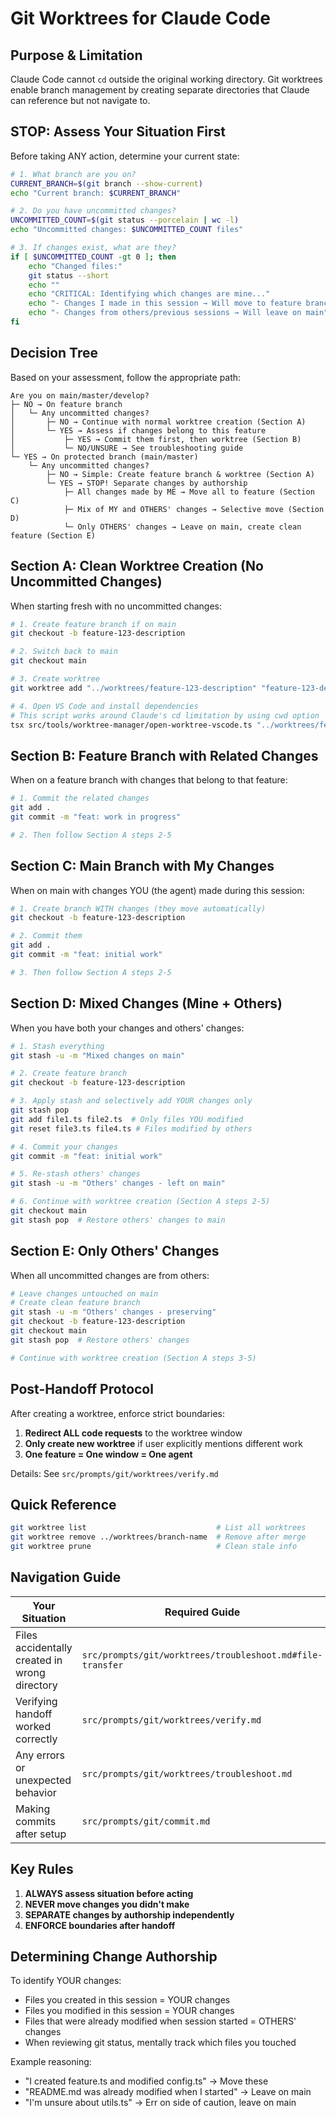 # Git Worktrees for Claude Code

## Purpose & Limitation

Claude Code cannot `cd` outside the original working directory. Git worktrees enable branch management by creating separate directories that Claude can reference but not navigate to.

## STOP: Assess Your Situation First

Before taking ANY action, determine your current state:

```bash
# 1. What branch are you on?
CURRENT_BRANCH=$(git branch --show-current)
echo "Current branch: $CURRENT_BRANCH"

# 2. Do you have uncommitted changes?
UNCOMMITTED_COUNT=$(git status --porcelain | wc -l)
echo "Uncommitted changes: $UNCOMMITTED_COUNT files"

# 3. If changes exist, what are they?
if [ $UNCOMMITTED_COUNT -gt 0 ]; then
    echo "Changed files:"
    git status --short
    echo ""
    echo "CRITICAL: Identifying which changes are mine..."
    echo "- Changes I made in this session → Will move to feature branch"
    echo "- Changes from others/previous sessions → Will leave on main"
fi
```

## Decision Tree

Based on your assessment, follow the appropriate path:

```
Are you on main/master/develop?
├─ NO → On feature branch
│   └─ Any uncommitted changes?
│       ├─ NO → Continue with normal worktree creation (Section A)
│       └─ YES → Assess if changes belong to this feature
│           ├─ YES → Commit them first, then worktree (Section B)
│           └─ NO/UNSURE → See troubleshooting guide
└─ YES → On protected branch (main/master)
    └─ Any uncommitted changes?
        ├─ NO → Simple: Create feature branch & worktree (Section A)
        └─ YES → STOP! Separate changes by authorship
            ├─ All changes made by ME → Move all to feature (Section C)
            ├─ Mix of MY and OTHERS' changes → Selective move (Section D)
            └─ Only OTHERS' changes → Leave on main, create clean feature (Section E)
```

## Section A: Clean Worktree Creation (No Uncommitted Changes)

When starting fresh with no uncommitted changes:

```bash
# 1. Create feature branch if on main
git checkout -b feature-123-description

# 2. Switch back to main
git checkout main

# 3. Create worktree
git worktree add "../worktrees/feature-123-description" "feature-123-description"

# 4. Open VS Code and install dependencies
# This script works around Claude's cd limitation by using cwd option
tsx src/tools/worktree-manager/open-worktree-vscode.ts "../worktrees/feature-123-description"
```

## Section B: Feature Branch with Related Changes

When on a feature branch with changes that belong to that feature:

```bash
# 1. Commit the related changes
git add .
git commit -m "feat: work in progress"

# 2. Then follow Section A steps 2-5
```

## Section C: Main Branch with My Changes

When on main with changes YOU (the agent) made during this session:

```bash
# 1. Create branch WITH changes (they move automatically)
git checkout -b feature-123-description

# 2. Commit them
git add .
git commit -m "feat: initial work"

# 3. Then follow Section A steps 2-5
```

## Section D: Mixed Changes (Mine + Others)

When you have both your changes and others' changes:

```bash
# 1. Stash everything
git stash -u -m "Mixed changes on main"

# 2. Create feature branch
git checkout -b feature-123-description

# 3. Apply stash and selectively add YOUR changes only
git stash pop
git add file1.ts file2.ts  # Only files YOU modified
git reset file3.ts file4.ts # Files modified by others

# 4. Commit your changes
git commit -m "feat: initial work"

# 5. Re-stash others' changes
git stash -u -m "Others' changes - left on main"

# 6. Continue with worktree creation (Section A steps 2-5)
git checkout main
git stash pop  # Restore others' changes to main
```

## Section E: Only Others' Changes

When all uncommitted changes are from others:

```bash
# Leave changes untouched on main
# Create clean feature branch
git stash -u -m "Others' changes - preserving"
git checkout -b feature-123-description
git checkout main
git stash pop  # Restore others' changes

# Continue with worktree creation (Section A steps 3-5)
```

## Post-Handoff Protocol

After creating a worktree, enforce strict boundaries:

1. **Redirect ALL code requests** to the worktree window
2. **Only create new worktree** if user explicitly mentions different work
3. **One feature = One window = One agent**

Details: See `src/prompts/git/worktrees/verify.md`

## Quick Reference

```bash
git worktree list                             # List all worktrees
git worktree remove ../worktrees/branch-name  # Remove after merge
git worktree prune                            # Clean stale info
```

## Navigation Guide

| Your Situation | Required Guide |
|----------------|----------------|
| Files accidentally created in wrong directory | `src/prompts/git/worktrees/troubleshoot.md#file-transfer` |
| Verifying handoff worked correctly | `src/prompts/git/worktrees/verify.md` |
| Any errors or unexpected behavior | `src/prompts/git/worktrees/troubleshoot.md` |
| Making commits after setup | `src/prompts/git/commit.md` |

## Key Rules

1. **ALWAYS assess situation before acting**
2. **NEVER move changes you didn't make**
3. **SEPARATE changes by authorship independently**
4. **ENFORCE boundaries after handoff**

## Determining Change Authorship

To identify YOUR changes:
- Files you created in this session = YOUR changes
- Files you modified in this session = YOUR changes
- Files that were already modified when session started = OTHERS' changes
- When reviewing git status, mentally track which files you touched

Example reasoning:
- "I created feature.ts and modified config.ts" → Move these
- "README.md was already modified when I started" → Leave on main
- "I'm unsure about utils.ts" → Err on side of caution, leave on main